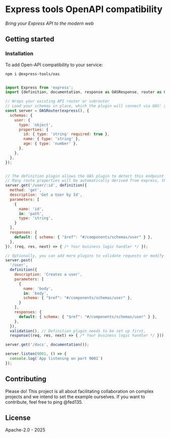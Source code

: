 # Express tools OpenAPI compatibility

*Bring your Express API to the modern web*

## Getting started

### Installation

To add Open-API compatibility to your service:

```bash
npm i @express-tools/oas
```

```javascript

import Express from 'express';
import {definition, documentation, response as OASResponse, router as OASRouter, validation} from '@express-tools/oas';

// Wraps your existing API router or subrouter
// Load your schemas in place, which the plugin will connect via OAS' $Ref
const server = OASRouter(express(), {
  schemas: {
    user: {
      type: 'object',
      properties: {
        id: { type: 'string' required: true },
        name: { type: 'string' },
        age: { type: 'number' },
      },
    },
  },
});


// The definition plugin allows the OAS plugin to detect this endpoint and enable validation, auto-generated documentation, etc.
// Many route properties will be automatically derived from express, though they can be overwritten.
server.get('/user/:id', definition({
  method: 'get',
  description: 'Get a User by Id',
  parameters: [
    { 
      name: 'id',
      in: 'path',
      type: 'string',
    }
  ],
  responses: {
    default: { schema: { "$ref": "#/components/schemas/user" } },
  },
}), (req, res, next) => { /* Your business logic handler */ });

// Optionally, you can add more plugins to validate requests or modify your route's response format.
server.post(
  '/user',
  definition({
    description: 'Creates a user',
    parameters: [
      { 
        name: 'body',
        in: 'body',
        schema: { "$ref": "#/components/schemas/user" },
      }
    ],
    responses: {
      default: { schema: { "$ref": "#/components/schemas/user" } },
    },
  }),
  validation(), // Definition plugin needs to be set up first.
  response((req, res, next) => { /* Your business logic handler */ }));

server.get('/docs', documentation());

server.listen(9001, () => {
  console.log(`App listening on port 9001`)
});

```

## Contributing

Please do! This project is all about facilitating collaboration on complex projects and we intend to set the example ourselves.
If you want to contribute, feel free to ping @fed135.

## License

Apache-2.0 - 2025
